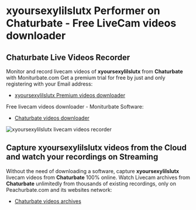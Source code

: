 # xyoursexylilslutx Performer on Chaturbate - Free LiveCam videos downloader

## Chaturbate Live Videos Recorder

Monitor and record livecam videos of **xyoursexylilslutx** from **Chaturbate** with Moniturbate.com
Get a premium trial for free by just and only registering with your Email address:
* [xyoursexylilslutx Premium videos downloader](https://moniturbate.com/request-demo-licence-key.html)

Free livecam videos downloader - Moniturbate Software:
* [Chaturbate videos downloader](https://moniturbate.com/moniturbate-download-software.html)

![xyoursexylilslutx livecam videos recorder](https://peachurnet.com/templates/moniturbate-software.png)


## Capture xyoursexylilslutx videos from the Cloud and watch your recordings on Streaming

Without the need of downloading a software, capture **xyoursexylilslutx** livecam videos from **Chaturbate** 100% online.
Watch Livecam archives from **Chaturbate** unlimitedly from thousands of existing recordings, only on Peachurbate.com and its websites network:
* [Chaturbate videos archives](https://peachurnet.com/)
